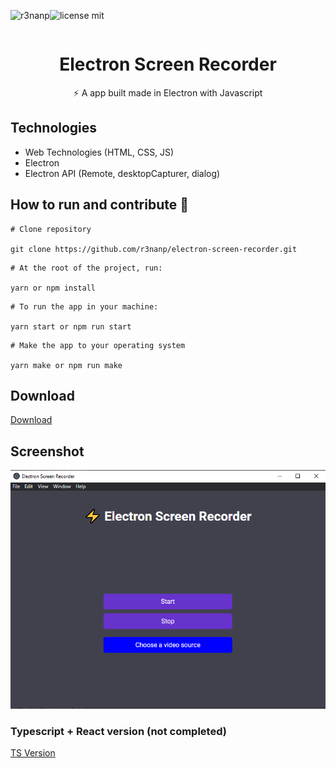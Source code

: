 <div align="center">
  
  <div style="display:flex;">

  ![r3nanp](https://img.shields.io/badge/r3nanp-electron--screen--recorder-blue)

  ![license mit](https://img.shields.io/github/license/r3nanp/electron-screen-recorder?color=blue&label=LICENSE&logo=github&style=flat-square)
  </div>
  
# Electron Screen Recorder

⚡ A app built made in Electron with Javascript

</div>

## Technologies

- Web Technologies (HTML, CSS, JS)
- Electron
- Electron API (Remote, desktopCapturer, dialog)

## How to run and contribute 🤔

```
# Clone repository

git clone https://github.com/r3nanp/electron-screen-recorder.git
```

```
# At the root of the project, run:

yarn or npm install
```

```
# To run the app in your machine:

yarn start or npm run start
```

```
# Make the app to your operating system

yarn make or npm run make
```

## Download

<a href="https://github.com/r3nanp/electron-screen-recorder/releases/tag/1.0">Download</a>

## Screenshot

  <img src="./.github/screenshot.png">

### Typescript + React version (not completed)

<a href="https://github.com/r3nanp/electron-typescript-screen-recorder">TS Version</a>
